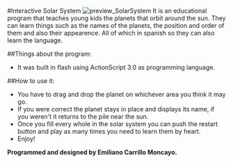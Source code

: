 #Interactive Solar System
![preview_SolarSystem](https://raw.githubusercontent.com/emiliano-carrillo/Sistema-solar-Interactivo/master/preview.png)
It is an educational program that teaches young kids the planets that orbit around the sun. 
They can learn things such as the names of the planets, the position and order of them and also their appearence. All of which in spanish so they can also learn the language.

##Things about the program:
- It was built in flash using ActionScript 3.0 as programming language.

##How to use it:
- You have to drag and drop the planet on whichever area you think it may go.
- If you were correct the planet stays in place and displays its name, if you weren't it returns to the pile near the sun.
- Once you fill every whole in the solar system you can push the restart button and play as many times you need to learn them by heart.
- Enjoy!

**Programmed and designed by Emiliano Carrillo Moncayo.**
